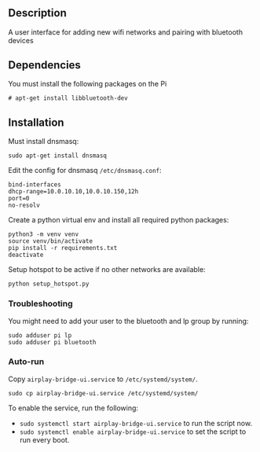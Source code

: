 # 
## Description
A user interface for adding new wifi networks and pairing with bluetooth devices

## Dependencies
You must install the following packages on the Pi
```
# apt-get install libbluetooth-dev
```

## Installation
Must install dnsmasq:
```
sudo apt-get install dnsmasq
```

Edit the config for dnsmasq ``/etc/dnsmasq.conf``:
```
bind-interfaces
dhcp-range=10.0.10.10,10.0.10.150,12h
port=0
no-resolv
```

Create a python virtual env and install all required python packages:
```
python3 -m venv venv
source venv/bin/activate
pip install -r requirements.txt
deactivate
```

Setup hotspot to be active if no other networks are available:
```
python setup_hotspot.py
```

### Troubleshooting
You might need to add your user to the bluetooth and lp group by running:
```
sudo adduser pi lp
sudo adduser pi bluetooth
```

### Auto-run
Copy `airplay-bridge-ui.service` to `/etc/systemd/system/`.

``
sudo cp airplay-bridge-ui.service /etc/systemd/system/
``

To enable the service, run the following: 

* `sudo systemctl start airplay-bridge-ui.service` to run the script now.
* `sudo systemctl enable airplay-bridge-ui.service` to set the script to run every boot.